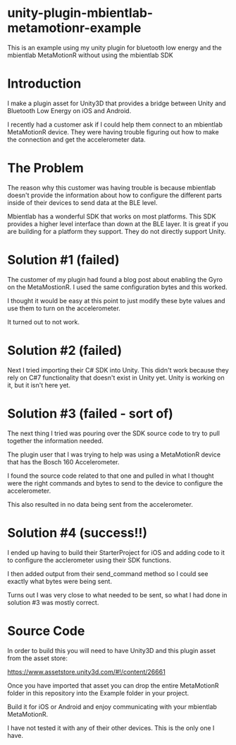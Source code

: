 # unity-plugin-mbientlab-metamotionr-example
This is an example using my unity plugin for bluetooth low energy and the mbientlab MetaMotionR without using the mbientlab SDK

# Introduction
I make a plugin asset for Unity3D that provides a bridge between Unity and Bluetooth Low Energy on iOS and Android.

I recently had a customer ask if I could help them connect to an mbientlab MetaMotionR device. They were having trouble figuring out how to make the connection and get the accelerometer data.

# The Problem
The reason why this customer was having trouble is because mbientlab doesn't provide the information about how to configure the different parts inside of their devices to send data at the BLE level.

Mbientlab has a wonderful SDK that works on most platforms. This SDK provides a higher level interface than down at the BLE layer. It is great if you are building for a platform they support. They do not directly support Unity.

# Solution #1 (failed)
The customer of my plugin had found a blog post about enabling the Gyro on the MetaMostionR. I used the same configuration bytes and this worked.

I thought it would be easy at this point to just modify these byte values and use them to turn on the accelerometer.

It turned out to not work.

# Solution #2 (failed)
Next I tried importing their C# SDK into Unity. This didn't work because they rely on C#7 functionality that doesn't exist in Unity yet. Unity is working on it, but it isn't here yet.

# Solution #3 (failed - sort of)
The next thing I tried was pouring over the SDK source code to try to pull together the information needed.

The plugin user that I was trying to help was using a MetaMotionR device that has the Bosch 160 Accelerometer.

I found the source code related to that one and pulled in what I thought were the right commands and bytes to send to the device to configure the accelerometer.

This also resulted in no data being sent from the accelerometer.

# Solution #4 (success!!)
I ended up having to build their StarterProject for iOS and adding code to it to configure the acclerometer using their SDK functions.

I then added output from their send_command method so I could see exactly what bytes were being sent.

Turns out I was very close to what needed to be sent, so what I had done in solution #3 was mostly correct.

# Source Code
In order to build this you will need to have Unity3D and this plugin asset from the asset store:

https://www.assetstore.unity3d.com/#!/content/26661

Once you have imported that asset you can drop the entire MetaMotionR folder in this repository into the Example folder in your project.

Build it for iOS or Android and enjoy communicating with your mbientlab MetaMotionR.

I have not tested it with any of their other devices. This is the only one I have.
